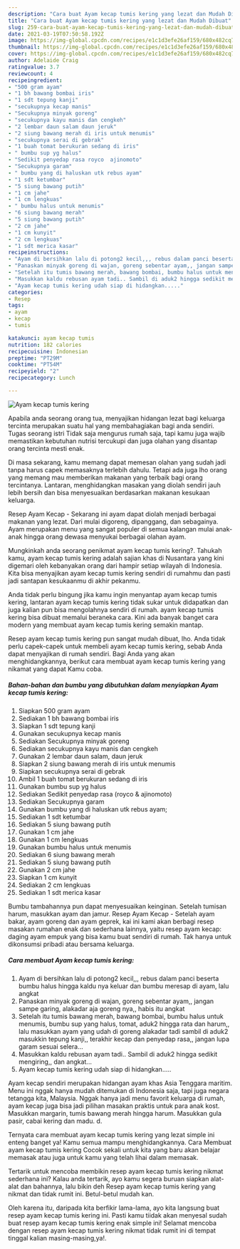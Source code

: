 ```yaml
---
description: "Cara buat Ayam kecap tumis kering yang lezat dan Mudah Dibuat"
title: "Cara buat Ayam kecap tumis kering yang lezat dan Mudah Dibuat"
slug: 259-cara-buat-ayam-kecap-tumis-kering-yang-lezat-dan-mudah-dibuat
date: 2021-03-19T07:50:58.192Z
image: https://img-global.cpcdn.com/recipes/e1c1d3efe26af159/680x482cq70/ayam-kecap-tumis-kering-foto-resep-utama.jpg
thumbnail: https://img-global.cpcdn.com/recipes/e1c1d3efe26af159/680x482cq70/ayam-kecap-tumis-kering-foto-resep-utama.jpg
cover: https://img-global.cpcdn.com/recipes/e1c1d3efe26af159/680x482cq70/ayam-kecap-tumis-kering-foto-resep-utama.jpg
author: Adelaide Craig
ratingvalue: 3.7
reviewcount: 4
recipeingredient:
- "500 gram ayam"
- "1 bh bawang bombai iris"
- "1 sdt tepung kanji"
- "secukupnya kecap manis"
- "Secukupnya minyak goreng"
- "secukupnya kayu manis dan cengkeh"
- "2 lembar daun salam daun jeruk"
- "2 siung bawang merah di iris untuk menumis"
- "secukupnya serai di gebrak"
- "1 buah tomat berukuran sedang di iris"
- " bumbu sup yg halus"
- "Sedikit penyedap rasa royco  ajinomoto"
- "Secukupnya garam"
- " bumbu yang di haluskan utk rebus ayam"
- "1 sdt ketumbar"
- "5 siung bawang putih"
- "1 cm jahe"
- "1 cm lengkuas"
- " bumbu halus untuk menumis"
- "6 siung bawang merah"
- "5 siung bawang putih"
- "2 cm jahe"
- "1 cm kunyit"
- "2 cm lengkuas"
- "1 sdt merica kasar"
recipeinstructions:
- "Ayam di bersihkan lalu di potong2 kecil,,, rebus dalam panci beserta bumbu halus hingga kaldu nya keluar dan bumbu meresap di ayam, lalu angkat"
- "Panaskan minyak goreng di wajan, goreng sebentar ayam,, jangan sampe garing, alakadar aja goreng nya,, habis itu angkat"
- "Setelah itu tumis bawang merah, bawang bombai, bumbu halus untuk menumis, bumbu sup yang halus, tomat, aduk2 hingga rata dan harum,, lalu masukkan ayam yang udah di goreng alakadar tadi sambil di aduk2 masukkin tepung kanji,, terakhir kecap dan penyedap rasa,, jangan lupa garam sesuai selera..."
- "Masukkan kaldu rebusan ayam tadi.. Sambil di aduk2 hingga sedikit mengiring,, dan angkat..."
- "Ayam kecap tumis kering udah siap di hidangkan....."
categories:
- Resep
tags:
- ayam
- kecap
- tumis

katakunci: ayam kecap tumis 
nutrition: 182 calories
recipecuisine: Indonesian
preptime: "PT29M"
cooktime: "PT54M"
recipeyield: "2"
recipecategory: Lunch

---
```



![Ayam kecap tumis kering](https://img-global.cpcdn.com/recipes/e1c1d3efe26af159/680x482cq70/ayam-kecap-tumis-kering-foto-resep-utama.jpg)

Apabila anda seorang orang tua, menyajikan hidangan lezat bagi keluarga tercinta merupakan suatu hal yang membahagiakan bagi anda sendiri. Tugas seorang istri Tidak saja mengurus rumah saja, tapi kamu juga wajib memastikan kebutuhan nutrisi tercukupi dan juga olahan yang disantap orang tercinta mesti enak.

Di masa  sekarang, kamu memang dapat memesan olahan yang sudah jadi tanpa harus capek memasaknya terlebih dahulu. Tetapi ada juga lho orang yang memang mau memberikan makanan yang terbaik bagi orang tercintanya. Lantaran, menghidangkan masakan yang diolah sendiri jauh lebih bersih dan bisa menyesuaikan berdasarkan makanan kesukaan keluarga. 

Resep Ayam Kecap - Sekarang ini ayam dapat diolah menjadi berbagai makanan yang lezat. Dari mulai digoreng, dipanggang, dan sebagainya. Ayam merupakan menu yang sangat populer di semua kalangan mulai anak-anak hingga orang dewasa menyukai berbagai olahan ayam.

Mungkinkah anda seorang penikmat ayam kecap tumis kering?. Tahukah kamu, ayam kecap tumis kering adalah sajian khas di Nusantara yang kini digemari oleh kebanyakan orang dari hampir setiap wilayah di Indonesia. Kita bisa menyajikan ayam kecap tumis kering sendiri di rumahmu dan pasti jadi santapan kesukaanmu di akhir pekanmu.

Anda tidak perlu bingung jika kamu ingin menyantap ayam kecap tumis kering, lantaran ayam kecap tumis kering tidak sukar untuk didapatkan dan juga kalian pun bisa mengolahnya sendiri di rumah. ayam kecap tumis kering bisa dibuat memalui beraneka cara. Kini ada banyak banget cara modern yang membuat ayam kecap tumis kering semakin mantap.

Resep ayam kecap tumis kering pun sangat mudah dibuat, lho. Anda tidak perlu capek-capek untuk membeli ayam kecap tumis kering, sebab Anda dapat menyajikan di rumah sendiri. Bagi Anda yang akan menghidangkannya, berikut cara membuat ayam kecap tumis kering yang nikamat yang dapat Kamu coba.

<!--inarticleads1-->

##### Bahan-bahan dan bumbu yang dibutuhkan dalam menyiapkan Ayam kecap tumis kering:

1. Siapkan 500 gram ayam
1. Sediakan 1 bh bawang bombai iris
1. Siapkan 1 sdt tepung kanji
1. Gunakan secukupnya kecap manis
1. Sediakan Secukupnya minyak goreng
1. Sediakan secukupnya kayu manis dan cengkeh
1. Gunakan 2 lembar daun salam, daun jeruk
1. Siapkan 2 siung bawang merah di iris untuk menumis
1. Siapkan secukupnya serai di gebrak
1. Ambil 1 buah tomat berukuran sedang di iris
1. Gunakan  bumbu sup yg halus
1. Sediakan Sedikit penyedap rasa (royco &amp; ajinomoto)
1. Sediakan Secukupnya garam
1. Gunakan  bumbu yang di haluskan utk rebus ayam;
1. Sediakan 1 sdt ketumbar
1. Sediakan 5 siung bawang putih
1. Gunakan 1 cm jahe
1. Gunakan 1 cm lengkuas
1. Gunakan  bumbu halus untuk menumis
1. Sediakan 6 siung bawang merah
1. Sediakan 5 siung bawang putih
1. Gunakan 2 cm jahe
1. Siapkan 1 cm kunyit
1. Sediakan 2 cm lengkuas
1. Sediakan 1 sdt merica kasar


Bumbu tambahannya pun dapat menyesuaikan keinginan. Setelah tumisan harum, masukkan ayam dan jamur. Resep Ayam Kecap - Setelah ayam bakar, ayam goreng dan ayam geprek, kai ini kami akan berbagi resep masakan rumahan enak dan sederhana lainnya, yaitu resep ayam kecap: daging ayam empuk yang bisa kamu buat sendiri di rumah. Tak hanya untuk dikonsumsi pribadi atau bersama keluarga. 

<!--inarticleads2-->

##### Cara membuat Ayam kecap tumis kering:

1. Ayam di bersihkan lalu di potong2 kecil,,, rebus dalam panci beserta bumbu halus hingga kaldu nya keluar dan bumbu meresap di ayam, lalu angkat
1. Panaskan minyak goreng di wajan, goreng sebentar ayam,, jangan sampe garing, alakadar aja goreng nya,, habis itu angkat
1. Setelah itu tumis bawang merah, bawang bombai, bumbu halus untuk menumis, bumbu sup yang halus, tomat, aduk2 hingga rata dan harum,, lalu masukkan ayam yang udah di goreng alakadar tadi sambil di aduk2 masukkin tepung kanji,, terakhir kecap dan penyedap rasa,, jangan lupa garam sesuai selera...
1. Masukkan kaldu rebusan ayam tadi.. Sambil di aduk2 hingga sedikit mengiring,, dan angkat...
1. Ayam kecap tumis kering udah siap di hidangkan.....


Ayam kecap sendiri merupakan hidangan ayam khas Asia Tenggara maritim. Menu ini nggak hanya mudah ditemukan di Indonesia saja, tapi juga negara tetangga kita, Malaysia. Nggak hanya jadi menu favorit keluarga di rumah, ayam kecap juga bisa jadi pilihan masakan praktis untuk para anak kost. Masukkan margarin, tumis bawang merah hingga harum. Masukkan gula pasir, cabai kering dan madu. d. 

Ternyata cara membuat ayam kecap tumis kering yang lezat simple ini enteng banget ya! Kamu semua mampu menghidangkannya. Cara Membuat ayam kecap tumis kering Cocok sekali untuk kita yang baru akan belajar memasak atau juga untuk kamu yang telah lihai dalam memasak.

Tertarik untuk mencoba membikin resep ayam kecap tumis kering nikmat sederhana ini? Kalau anda tertarik, ayo kamu segera buruan siapkan alat-alat dan bahannya, lalu bikin deh Resep ayam kecap tumis kering yang nikmat dan tidak rumit ini. Betul-betul mudah kan. 

Oleh karena itu, daripada kita berfikir lama-lama, ayo kita langsung buat resep ayam kecap tumis kering ini. Pasti kamu tiidak akan menyesal sudah buat resep ayam kecap tumis kering enak simple ini! Selamat mencoba dengan resep ayam kecap tumis kering nikmat tidak rumit ini di tempat tinggal kalian masing-masing,ya!.

